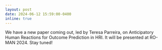 ```yaml
---
layout: post
date: 2024-06-12 15:59:00-0400
inline: true
---
```


We have a new paper coming out, led by Teresa Parreira, on Anticipatory Human Reactions for Outcome Prediction in HRI. It will be presented at RO-MAN 2024. Stay tuned!
